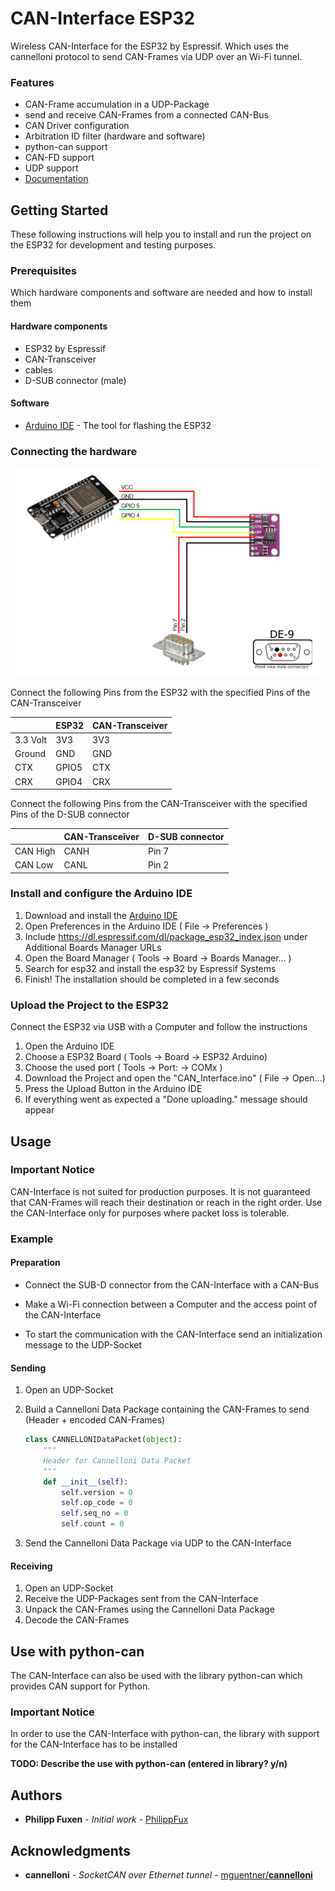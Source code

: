 # CAN-Interface ESP32

Wireless CAN-Interface for the ESP32 by Espressif. 
Which uses the cannelloni protocol to send CAN-Frames via UDP over an Wi-Fi tunnel. 

### Features

* CAN-Frame accumulation in a UDP-Package
* send and receive CAN-Frames from a connected CAN-Bus
* CAN Driver configuration 
* Arbitration ID filter (hardware and software)
* python-can support
* CAN-FD support 
* UDP support 
* [Documentation](https://esp32-can-interface.readthedocs.io/en/latest/)

## Getting Started

These following instructions will help you to install and run the project on the ESP32 for development and testing purposes. 

### Prerequisites 

Which hardware components and software are needed and how to install them 

#### Hardware components 

* ESP32 by Espressif
* CAN-Transceiver
* cables
* D-SUB connector (male)

#### Software 

* [Arduino IDE](https://www.arduino.cc/en/main/software) - The tool for flashing the ESP32

### Connecting the hardware

![](https://github.com/PhilippFux/ESP32_CAN_Interface/blob/master/circuit_diagram.PNG)



Connect the following Pins from the ESP32 with the specified Pins of the CAN-Transceiver

|          | ESP32 | CAN-Transceiver |
| :------- | :---- | :-------------- |
| 3.3 Volt | 3V3   | 3V3             |
| Ground   | GND   | GND             |
| CTX      | GPIO5 | CTX             |
| CRX      | GPIO4 | CRX             |



Connect the following Pins from the CAN-Transceiver with the specified Pins of the D-SUB connector

|          | CAN-Transceiver | D-SUB connector |
| -------- | --------------- | --------------- |
| CAN High | CANH            | Pin 7           |
| CAN Low  | CANL            | Pin 2           |

### Install and configure the Arduino IDE

1. Download and install the [Arduino IDE](https://www.arduino.cc/en/main/software)
2. Open Preferences in the Arduino IDE ( File -> Preferences )
3. Include https://dl.espressif.com/dl/package_esp32_index.json under Additional Boards Manager URLs 
4. Open the Board Manager ( Tools -> Board -> Boards Manager... )
5. Search for esp32 and install the esp32 by Espressif Systems 
6. Finish! The installation should be completed in a few seconds

### Upload the Project to the ESP32

Connect the ESP32 via USB with a Computer and follow the instructions

1. Open the Arduino IDE 
2. Choose a ESP32 Board ( Tools -> Board -> ESP32 Arduino)
3. Choose the used port ( Tools -> Port: -> COMx )
4. Download the Project and open the "CAN_Interface.ino" ( File -> Open...)
5. Press the Upload Button in the Arduino IDE 
6. If everything went as expected a "Done uploading." message should appear

## Usage

### Important Notice 

CAN-Interface is not suited for production purposes. It is not guaranteed that CAN-Frames will reach their destination or reach in the right order. Use the CAN-Interface only for purposes where packet loss is tolerable. 

### Example

#### Preparation

* Connect the SUB-D connector from the CAN-Interface with a CAN-Bus
* Make a Wi-Fi connection between a Computer and the access point of the CAN-Interface

* To start the communication with the CAN-Interface send an initialization message to the UDP-Socket

#### Sending

1. Open an UDP-Socket

2. Build a Cannelloni Data Package containing the CAN-Frames to send (Header + encoded CAN-Frames)

   ```python
   class CANNELLONIDataPacket(object):
       """
       Header for Cannelloni Data Packet
       """
       def __init__(self):
           self.version = 0
           self.op_code = 0
           self.seq_no = 0
           self.count = 0
   ```

3. Send the Cannelloni Data Package via UDP to the CAN-Interface 

#### Receiving

1. Open an UDP-Socket 
2. Receive the UDP-Packages sent from the CAN-Interface
3. Unpack the CAN-Frames using the Cannelloni Data Package 
4. Decode the CAN-Frames

## Use with python-can

The CAN-Interface can also be used with the library python-can which provides CAN support for Python. 

### Important Notice 

In order to use the CAN-Interface with python-can, the library with support for the CAN-Interface has to be installed

**TODO:  Describe the use with python-can (entered in library? y/n)**



## Authors

* **Philipp Fuxen** - *Initial work* - [PhilippFux](https://github.com/PhilippFux)

## Acknowledgments

* **cannelloni** - *SocketCAN over Ethernet tunnel* - [mguentner/**cannelloni**](https://github.com/mguentner/cannelloni)

